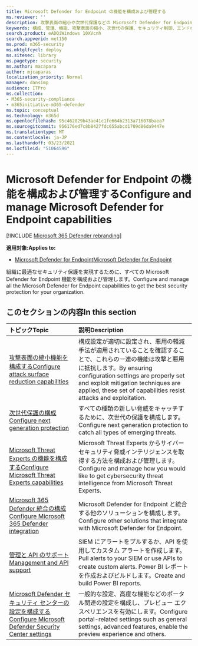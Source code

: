 ```yaml
---
title: Microsoft Defender for Endpoint の機能を構成および管理する
ms.reviewer: ''
description: 攻撃表面の縮小や次世代保護などの Microsoft Defender for Endpoint 機能の構成と管理
keywords: 構成、管理、機能、攻撃表面の縮小、次世代の保護、セキュリティ制御、エンドポイントの検出と応答、自動調査と修復、セキュリティ制御、コントロール
search.product: eADQiWindows 10XVcnh
search.appverid: met150
ms.prod: m365-security
ms.mktglfcycl: deploy
ms.sitesec: library
ms.pagetype: security
ms.author: macapara
author: mjcaparas
localization_priority: Normal
manager: dansimp
audience: ITPro
ms.collection:
- M365-security-compliance
- m365initiative-m365-defender
ms.topic: conceptual
ms.technology: m365d
ms.openlocfilehash: 95c462829b43ae41c1fe664b2313a716078baea7
ms.sourcegitcommit: 956176ed7c8b8427fdc655abcd1709d86da9447e
ms.translationtype: MT
ms.contentlocale: ja-JP
ms.lasthandoff: 03/23/2021
ms.locfileid: "51064596"
---
```

# <a name="configure-and-manage-microsoft-defender-for-endpoint-capabilities"></a><span data-ttu-id="9d1fc-104">Microsoft Defender for Endpoint の機能を構成および管理する</span><span class="sxs-lookup"><span data-stu-id="9d1fc-104">Configure and manage Microsoft Defender for Endpoint capabilities</span></span>

[!INCLUDE [Microsoft 365 Defender rebranding](../includes/microsoft-defender.md)]

<span data-ttu-id="9d1fc-105">**適用対象:**</span><span class="sxs-lookup"><span data-stu-id="9d1fc-105">**Applies to:**</span></span>

- [<span data-ttu-id="9d1fc-106">Microsoft Defender for Endpoint</span><span class="sxs-lookup"><span data-stu-id="9d1fc-106">Microsoft Defender for Endpoint</span></span>](https://go.microsoft.com/fwlink/p/?linkid=2069559)

<span data-ttu-id="9d1fc-107">組織に最適なセキュリティ保護を実現するために、すべての Microsoft Defender for Endpoint 機能を構成および管理します。</span><span class="sxs-lookup"><span data-stu-id="9d1fc-107">Configure and manage all the Microsoft Defender for Endpoint capabilities to get the best security protection for your organization.</span></span> 


## <a name="in-this-section"></a><span data-ttu-id="9d1fc-108">このセクションの内容</span><span class="sxs-lookup"><span data-stu-id="9d1fc-108">In this section</span></span> 
<span data-ttu-id="9d1fc-109">トピック</span><span class="sxs-lookup"><span data-stu-id="9d1fc-109">Topic</span></span> | <span data-ttu-id="9d1fc-110">説明</span><span class="sxs-lookup"><span data-stu-id="9d1fc-110">Description</span></span> 
:---|:---
[<span data-ttu-id="9d1fc-111">攻撃表面の縮小機能を構成する</span><span class="sxs-lookup"><span data-stu-id="9d1fc-111">Configure attack surface reduction capabilities</span></span>](/windows/security/threat-protection/microsoft-defender-atp/configure-attack-surface-reduction) |  <span data-ttu-id="9d1fc-112">構成設定が適切に設定され、悪用の軽減手法が適用されていることを確認することで、これらの一連の機能は攻撃と悪用に抵抗します。</span><span class="sxs-lookup"><span data-stu-id="9d1fc-112">By ensuring configuration settings are properly set and exploit mitigation techniques are applied, these set of capabilities resist attacks and exploitation.</span></span> 
[<span data-ttu-id="9d1fc-113">次世代保護の構成</span><span class="sxs-lookup"><span data-stu-id="9d1fc-113">Configure next generation protection</span></span>](/windows/security/threat-protection/windows-defender-antivirus/configure-windows-defender-antivirus-features) | <span data-ttu-id="9d1fc-114">すべての種類の新しい脅威をキャッチするために、次世代の保護を構成します。</span><span class="sxs-lookup"><span data-stu-id="9d1fc-114">Configure next generation protection to catch all types of emerging threats.</span></span>
[<span data-ttu-id="9d1fc-115">Microsoft Threat Experts の機能を構成する</span><span class="sxs-lookup"><span data-stu-id="9d1fc-115">Configure Microsoft Threat Experts capabilities</span></span>](/windows/security/threat-protection/microsoft-defender-atp/configure-microsoft-threat-experts) | <span data-ttu-id="9d1fc-116">Microsoft Threat Experts からサイバーセキュリティ脅威インテリジェンスを取得する方法を構成および管理します。</span><span class="sxs-lookup"><span data-stu-id="9d1fc-116">Configure and manage how you would like to get cybersecurity threat intelligence from Microsoft Threat Experts.</span></span>
[<span data-ttu-id="9d1fc-117">Microsoft 365 Defender 統合の構成</span><span class="sxs-lookup"><span data-stu-id="9d1fc-117">Configure Microsoft 365 Defender integration</span></span>](/windows/security/threat-protection/microsoft-defender-atp/threat-protection-integration)| <span data-ttu-id="9d1fc-118">Microsoft Defender for Endpoint と統合する他のソリューションを構成します。</span><span class="sxs-lookup"><span data-stu-id="9d1fc-118">Configure other solutions that integrate with Microsoft Defender for Endpoint.</span></span>
[<span data-ttu-id="9d1fc-119">管理と API のサポート</span><span class="sxs-lookup"><span data-stu-id="9d1fc-119">Management and API support</span></span>](/windows/security/threat-protection/microsoft-defender-atp/management-apis)| <span data-ttu-id="9d1fc-120">SIEM にアラートをプルするか、API を使用してカスタム アラートを作成します。</span><span class="sxs-lookup"><span data-stu-id="9d1fc-120">Pull alerts to your SIEM or use APIs to create custom alerts.</span></span> <span data-ttu-id="9d1fc-121">Power BI レポートを作成およびビルドします。</span><span class="sxs-lookup"><span data-stu-id="9d1fc-121">Create and build Power BI reports.</span></span> 
[<span data-ttu-id="9d1fc-122">Microsoft Defender セキュリティ センターの設定を構成する</span><span class="sxs-lookup"><span data-stu-id="9d1fc-122">Configure Microsoft Defender Security Center settings</span></span>](/windows/security/threat-protection/microsoft-defender-atp/preferences-setup) |  <span data-ttu-id="9d1fc-123">一般的な設定、高度な機能などのポータル関連の設定を構成し、プレビュー エクスペリエンスを有効にします。</span><span class="sxs-lookup"><span data-stu-id="9d1fc-123">Configure portal-related settings such as general settings, advanced features, enable the preview experience and others.</span></span>